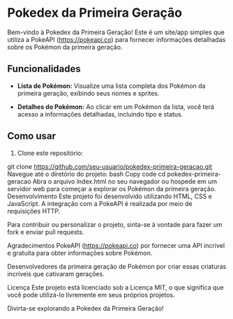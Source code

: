# Pokedex da Primeira Geração

Bem-vindo à Pokedex da Primeira Geração! Este é um site/app simples que utiliza a PokeAPI (https://pokeapi.co) para fornecer informações detalhadas sobre os Pokémon da primeira geração.

## Funcionalidades

- **Lista de Pokémon:** Visualize uma lista completa dos Pokémon da primeira geração, exibindo seus nomes e sprites.

- **Detalhes do Pokémon:** Ao clicar em um Pokémon da lista, você terá acesso a informações detalhadas, incluindo tipo e status.

## Como usar

1. Clone este repositório:

git clone https://github.com/seu-usuario/pokedex-primeira-geracao.git
Navegue até o diretório do projeto:
bash
Copy code
cd pokedex-primeira-geracao
Abra o arquivo index.html no seu navegador ou hospede em um servidor web para começar a explorar os Pokémon da primeira geração.
Desenvolvimento
Este projeto foi desenvolvido utilizando HTML, CSS e JavaScript. A integração com a PokeAPI é realizada por meio de requisições HTTP.

Para contribuir ou personalizar o projeto, sinta-se à vontade para fazer um fork e enviar pull requests.

Agradecimentos
PokeAPI (https://pokeapi.co) por fornecer uma API incrível e gratuita para obter informações sobre Pokémon.

Desenvolvedores da primeira geração de Pokémon por criar essas criaturas incríveis que cativaram gerações.

Licença
Este projeto está licenciado sob a Licença MIT, o que significa que você pode utilizá-lo livremente em seus próprios projetos.

Divirta-se explorando a Pokedex da Primeira Geração!
